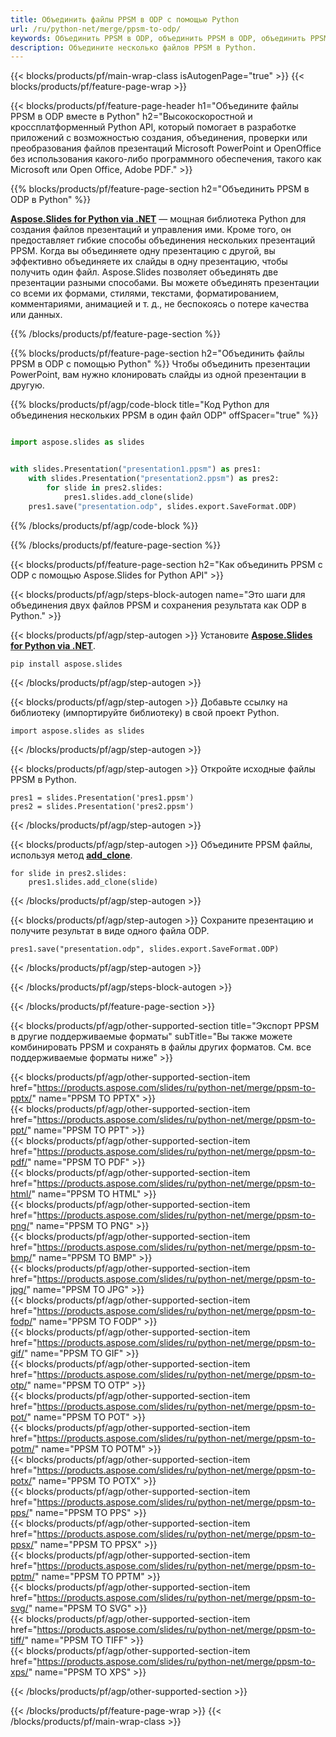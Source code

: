 ```yaml
---
title: Объединить файлы PPSM в ODP с помощью Python
url: /ru/python-net/merge/ppsm-to-odp/
keywords: Объединить PPSM в ODP, объединить PPSM в ODP, объединить PPSM в ODP, PowerPoint, презентацию, ODP, Python, Aspose
description: Объедините несколько файлов PPSM в Python.
---
```


{{< blocks/products/pf/main-wrap-class isAutogenPage="true" >}}
{{< blocks/products/pf/feature-page-wrap >}}

{{< blocks/products/pf/feature-page-header h1="Объедините файлы PPSM в ODP вместе в Python" h2="Высокоскоростной и кроссплатформенный Python API, который помогает в разработке приложений с возможностью создания, объединения, проверки или преобразования файлов презентаций Microsoft PowerPoint и OpenOffice без использования какого-либо программного обеспечения, такого как Microsoft или Open Office, Adobe PDF." >}}

{{% blocks/products/pf/feature-page-section h2="Объединить PPSM в ODP в Python" %}}

[**Aspose.Slides for Python via .NET**](https://products.aspose.com/slides/ru/python-net/) — мощная библиотека Python для создания файлов презентаций и управления ими. Кроме того, он предоставляет гибкие способы объединения нескольких презентаций PPSM. Когда вы объединяете одну презентацию с другой, вы эффективно объединяете их слайды в одну презентацию, чтобы получить один файл. Aspose.Slides позволяет объединять две презентации разными способами. Вы можете объединять презентации со всеми их формами, стилями, текстами, форматированием, комментариями, анимацией и т. д., не беспокоясь о потере качества или данных.

{{% /blocks/products/pf/feature-page-section %}}

{{% blocks/products/pf/feature-page-section  h2="Объединить файлы PPSM в ODP с помощью Python" %}}
Чтобы объединить презентации PowerPoint, вам нужно клонировать слайды из одной презентации в другую.

{{% blocks/products/pf/agp/code-block title="Код Python для объединения нескольких PPSM в один файл ODP" offSpacer="true" %}}

```python

import aspose.slides as slides


with slides.Presentation("presentation1.ppsm") as pres1:
    with slides.Presentation("presentation2.ppsm") as pres2:
        for slide in pres2.slides:
            pres1.slides.add_clone(slide)
    pres1.save("presentation.odp", slides.export.SaveFormat.ODP)
```


{{% /blocks/products/pf/agp/code-block %}}

{{% /blocks/products/pf/feature-page-section %}}

{{< blocks/products/pf/feature-page-section  h2="Как объединить PPSM с ODP с помощью Aspose.Slides for Python API" >}}

{{< blocks/products/pf/agp/steps-block-autogen name="Это шаги для объединения двух файлов PPSM и сохранения результата как ODP в Python." >}}

{{< blocks/products/pf/agp/step-autogen >}}
Установите [**Aspose.Slides for Python via .NET**](https://products.aspose.com/slides/ru/python-net/).
```
pip install aspose.slides
```
{{< /blocks/products/pf/agp/step-autogen >}}

{{< blocks/products/pf/agp/step-autogen >}}
Добавьте ссылку на библиотеку (импортируйте библиотеку) в свой проект Python.
```
import aspose.slides as slides
```
{{< /blocks/products/pf/agp/step-autogen >}}

{{< blocks/products/pf/agp/step-autogen >}}
Откройте исходные файлы PPSM в Python.
```
pres1 = slides.Presentation('pres1.ppsm')
pres2 = slides.Presentation('pres2.ppsm')
```
{{< /blocks/products/pf/agp/step-autogen >}}

{{< blocks/products/pf/agp/step-autogen >}}
Объедините PPSM файлы, используя метод [**add_clone**](https://reference.aspose.com/slides/python-net/aspose.slides/islidecollection/#methods).
```
for slide in pres2.slides:
    pres1.slides.add_clone(slide)
```
{{< /blocks/products/pf/agp/step-autogen >}}

{{< blocks/products/pf/agp/step-autogen >}}
Сохраните презентацию и получите результат в виде одного файла ODP.
```
pres1.save("presentation.odp", slides.export.SaveFormat.ODP)
```

{{< /blocks/products/pf/agp/step-autogen >}}

{{< /blocks/products/pf/agp/steps-block-autogen >}}

{{< /blocks/products/pf/feature-page-section >}}

{{< blocks/products/pf/agp/other-supported-section title="Экспорт PPSM в другие поддерживаемые форматы" subTitle="Вы также можете комбинировать PPSM и сохранять в файлы других форматов. См. все поддерживаемые форматы ниже" >}}

{{< blocks/products/pf/agp/other-supported-section-item href="https://products.aspose.com/slides/ru/python-net/merge/ppsm-to-pptx/" name="PPSM TO PPTX" >}}  
{{< blocks/products/pf/agp/other-supported-section-item href="https://products.aspose.com/slides/ru/python-net/merge/ppsm-to-ppt/" name="PPSM TO PPT" >}}  
{{< blocks/products/pf/agp/other-supported-section-item href="https://products.aspose.com/slides/ru/python-net/merge/ppsm-to-pdf/" name="PPSM TO PDF" >}}  
{{< blocks/products/pf/agp/other-supported-section-item href="https://products.aspose.com/slides/ru/python-net/merge/ppsm-to-html/" name="PPSM TO HTML" >}}  
{{< blocks/products/pf/agp/other-supported-section-item href="https://products.aspose.com/slides/ru/python-net/merge/ppsm-to-png/" name="PPSM TO PNG" >}}  
{{< blocks/products/pf/agp/other-supported-section-item href="https://products.aspose.com/slides/ru/python-net/merge/ppsm-to-bmp/" name="PPSM TO BMP" >}}  
{{< blocks/products/pf/agp/other-supported-section-item href="https://products.aspose.com/slides/ru/python-net/merge/ppsm-to-jpg/" name="PPSM TO JPG" >}}  
{{< blocks/products/pf/agp/other-supported-section-item href="https://products.aspose.com/slides/ru/python-net/merge/ppsm-to-fodp/" name="PPSM TO FODP" >}}  
{{< blocks/products/pf/agp/other-supported-section-item href="https://products.aspose.com/slides/ru/python-net/merge/ppsm-to-gif/" name="PPSM TO GIF" >}}  
{{< blocks/products/pf/agp/other-supported-section-item href="https://products.aspose.com/slides/ru/python-net/merge/ppsm-to-otp/" name="PPSM TO OTP" >}}  
{{< blocks/products/pf/agp/other-supported-section-item href="https://products.aspose.com/slides/ru/python-net/merge/ppsm-to-pot/" name="PPSM TO POT" >}}  
{{< blocks/products/pf/agp/other-supported-section-item href="https://products.aspose.com/slides/ru/python-net/merge/ppsm-to-potm/" name="PPSM TO POTM" >}}  
{{< blocks/products/pf/agp/other-supported-section-item href="https://products.aspose.com/slides/ru/python-net/merge/ppsm-to-potx/" name="PPSM TO POTX" >}}  
{{< blocks/products/pf/agp/other-supported-section-item href="https://products.aspose.com/slides/ru/python-net/merge/ppsm-to-pps/" name="PPSM TO PPS" >}}  
{{< blocks/products/pf/agp/other-supported-section-item href="https://products.aspose.com/slides/ru/python-net/merge/ppsm-to-ppsx/" name="PPSM TO PPSX" >}}  
{{< blocks/products/pf/agp/other-supported-section-item href="https://products.aspose.com/slides/ru/python-net/merge/ppsm-to-pptm/" name="PPSM TO PPTM" >}}  
{{< blocks/products/pf/agp/other-supported-section-item href="https://products.aspose.com/slides/ru/python-net/merge/ppsm-to-svg/" name="PPSM TO SVG" >}}  
{{< blocks/products/pf/agp/other-supported-section-item href="https://products.aspose.com/slides/ru/python-net/merge/ppsm-to-tiff/" name="PPSM TO TIFF" >}}  
{{< blocks/products/pf/agp/other-supported-section-item href="https://products.aspose.com/slides/ru/python-net/merge/ppsm-to-xps/" name="PPSM TO XPS" >}}  


{{< /blocks/products/pf/agp/other-supported-section >}}

{{< /blocks/products/pf/feature-page-wrap >}}
{{< /blocks/products/pf/main-wrap-class >}}